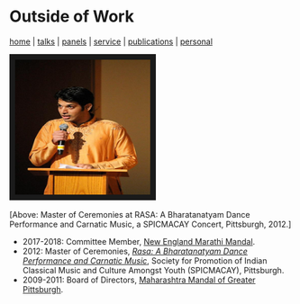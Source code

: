 # Outside of Work
[home](index.html) \| [talks](talks.html) \| [panels](panels.html) \| [service](service.html) \| [publications](publications.html) \| [personal](personal.html)

<a><img src="files/pictures/rasa.jpg" 
alt="Akshay Rajhans" width="240" height="240" border="10" /></a>

\[Above: Master of Ceremonies at RASA: A Bharatanatyam Dance Performance and Carnatic Music, a SPICMACAY Concert, Pittsburgh, 2012.\]

- 2017-2018: Committee Member, [New England Marathi Mandal](http://www.nemm.org/index.php/aboutus/committee).
- 2012: Master of Ceremonies, [*Rasa: A Bharatanatyam Dance Performance and Carnatic Music*](http://www.andrew.cmu.edu/user/macay/events/rasa.jpg), Society for Promotion of Indian Classical Music and Culture Amongst Youth (SPICMACAY), Pittsburgh. 
- 2009-2011: Board of Directors, [Maharashtra Mandal of Greater Pittsburgh](http://www.mmpgh.org/committee1011.shtml).
